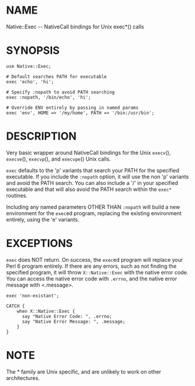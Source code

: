 NAME
====

Native::Exec -- NativeCall bindings for Unix exec*() calls

SYNOPSIS
========

    use Native::Exec;

    # Default searches PATH for executable
    exec 'echo', 'hi';

    # Specify :nopath to avoid PATH searching
    exec :nopath, '/bin/echo', 'hi';

    # Override ENV entirely by passing in named params
    exec 'env', HOME => '/my/home', PATH => '/bin:/usr/bin';

DESCRIPTION
===========

Very basic wrapper around NativeCall bindings for the Unix `execv`(), `execve`(), `execvp`(), and `execvpe`() Unix calls.

`exec` defaults to the 'p' variants that search your PATH for the specified executable. If you include the `:nopath` option, it will use the non 'p' variants and avoid the PATH search. You can also include a '/' in your specified executable and that will also avoid the PATH search within the `exec*` routines.

Including any named parameters OTHER THAN `:nopath` will build a new environment for the `exec`ed program, replacing the existing environment entirely, using the 'e' variants.

EXCEPTIONS
==========

`exec` does NOT return. On success, the `exec`ed program will replace your Perl 6 program entirely. If there are any errors, such as not finding the specified program, it will throw `X::Native::Exec` with the native error code. You can access the native error code with `.errno`, and the native error message with <.message>.

    exec 'non-existant';

    CATCH {
        when X::Native::Exec {
          say "Native Error Code: ", .errno;
          say "Native Error Message: ", .message;
        }
    }

NOTE
====

The <exec>* family are Unix specific, and are unlikely to work on other architectures.

